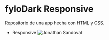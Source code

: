 # fyloDark Responsive
Repositorio de una app hecha con HTML y CSS.
* Responsive
![Jonathan Sandoval](https://repository-images.githubusercontent.com/281831905/102b9b00-cdfb-11ea-9d5b-4ba571fa5dd7)
